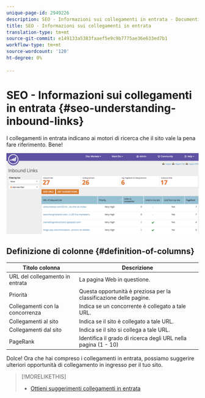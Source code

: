```yaml
---
unique-page-id: 2949226
description: SEO - Informazioni sui collegamenti in entrata - Documenti Marketo - Documentazione prodotto
title: SEO - Informazioni sui collegamenti in entrata
translation-type: tm+mt
source-git-commit: e149133a5383faaef5e9c9b7775ae36e633ed7b1
workflow-type: tm+mt
source-wordcount: '120'
ht-degree: 0%

---
```



# SEO - Informazioni sui collegamenti in entrata {#seo-understanding-inbound-links}

I collegamenti in entrata indicano ai motori di ricerca che il sito vale la pena fare riferimento. Bene!

![](assets/image2014-9-18-13-3a18-3a10.png)

## Definizione di colonne {#definition-of-columns}

| Titolo colonna | Descrizione |
|---|---|
| URL del collegamento in entrata | La pagina Web in questione. |
| Priorità | Questa opportunità è preziosa per la classificazione delle pagine. |
| Collegamenti con la concorrenza | Indica se un concorrente è collegato a tale URL. |
| Collegamenti al sito | Indica se il sito è collegato a tale URL. |
| Collegamenti dal sito | Indica se il sito si collega a tale URL. |
| PageRank | Identifica il grado di ricerca degli URL nella pagina (1 - 10) |

Dolce! Ora che hai compreso i collegamenti in entrata, possiamo suggerire ulteriori opportunità di collegamento in ingresso per il tuo sito.

>[!MORELIKETHIS]
>
>* [Ottieni suggerimenti collegamenti in entrata](seo-get-inbound-link-suggestions.md)

>



